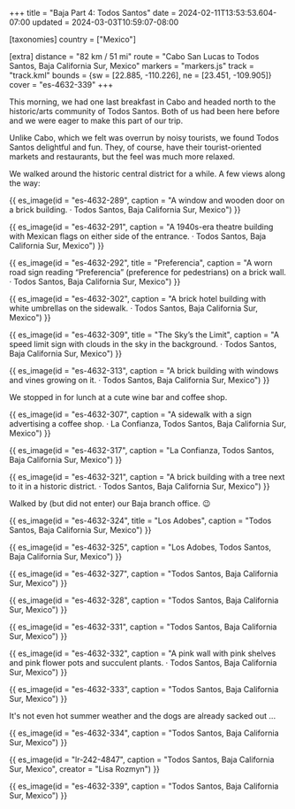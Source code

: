 +++
title = "Baja Part 4: Todos Santos"
date = 2024-02-11T13:53:53.604-07:00
updated = 2024-03-03T10:59:07-08:00

[taxonomies]
country = ["Mexico"]

[extra]
distance = "82 km / 51 mi"
route = "Cabo San Lucas to Todos Santos, Baja California Sur, Mexico"
markers = "markers.js"
track = "track.kml"
bounds = {sw = [22.885, -110.226], ne = [23.451, -109.905]}
cover = "es-4632-339"
+++

This morning, we had one last breakfast in Cabo and headed north to the historic/arts community of Todos Santos. Both of us had been here before and we were eager to make this part of our trip.

<!-- more -->

Unlike Cabo, which we felt was overrun by noisy tourists, we found Todos Santos delightful and fun. They, of course, have their tourist-oriented markets and restaurants, but the feel was much more relaxed.

We walked around the historic central district for a while. A few views along the way:

{{ es_image(id = "es-4632-289", caption = "A window and wooden door on a brick building. · Todos Santos, Baja California Sur, Mexico") }}

{{ es_image(id = "es-4632-291", caption = "A 1940s-era theatre building with Mexican flags on either side of the entrance. · Todos Santos, Baja California Sur, Mexico") }}

{{ es_image(id = "es-4632-292", title = "Preferencia", caption = "A worn road sign reading “Preferencia” (preference for pedestrians) on a brick wall. · Todos Santos, Baja California Sur, Mexico") }}

{{ es_image(id = "es-4632-302", caption = "A brick hotel building with white umbrellas on the sidewalk. · Todos Santos, Baja California Sur, Mexico") }}

{{ es_image(id = "es-4632-309", title = "The Sky’s the Limit", caption = "A speed limit sign with clouds in the sky in the background. · Todos Santos, Baja California Sur, Mexico") }}

{{ es_image(id = "es-4632-313", caption = "A brick building with windows and vines growing on it. · Todos Santos, Baja California Sur, Mexico") }}

We stopped in for lunch at a cute wine bar and coffee shop.

{{ es_image(id = "es-4632-307", caption = "A sidewalk with a sign advertising a coffee shop. · La Confianza, Todos Santos, Baja California Sur, Mexico") }}

{{ es_image(id = "es-4632-317", caption = "La Confianza, Todos Santos, Baja California Sur, Mexico") }}

{{ es_image(id = "es-4632-321", caption = "A brick building with a tree next to it in a historic district. · Todos Santos, Baja California Sur, Mexico") }}

Walked by (but did not enter) our Baja branch office. 😉

{{ es_image(id = "es-4632-324", title = "Los Adobes", caption = "Todos Santos, Baja California Sur, Mexico") }}

{{ es_image(id = "es-4632-325", caption = "Los Adobes, Todos Santos, Baja California Sur, Mexico") }}

{{ es_image(id = "es-4632-327", caption = "Todos Santos, Baja California Sur, Mexico") }}

{{ es_image(id = "es-4632-328", caption = "Todos Santos, Baja California Sur, Mexico") }}

{{ es_image(id = "es-4632-331", caption = "Todos Santos, Baja California Sur, Mexico") }}

{{ es_image(id = "es-4632-332", caption = "A pink wall with pink shelves and pink flower pots and succulent plants. · Todos Santos, Baja California Sur, Mexico") }}

{{ es_image(id = "es-4632-333", caption = "Todos Santos, Baja California Sur, Mexico") }}

It's not even hot summer weather and the dogs are already sacked out ...

{{ es_image(id = "es-4632-334", caption = "Todos Santos, Baja California Sur, Mexico") }}

{{ es_image(id = "lr-242-4847", caption = "Todos Santos, Baja California Sur, Mexico", creator = "Lisa Rozmyn") }}

{{ es_image(id = "es-4632-339", caption = "Todos Santos, Baja California Sur, Mexico") }}

